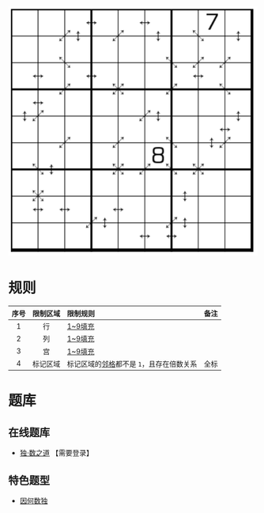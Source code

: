 ![](../../../../../images/sudoku/因数数独.png)

# 规则
| 序号 | 限制区域 | 限制规则 | 备注 |
| :---: | :---: | :--- | :---: |
| 1 | 行 | [1~9填充] | |
| 2 | 列 | [1~9填充] | |
| 3 | 宫 | [1~9填充] | |
| 4 | 标记区域 | 标记区域的[邻格]都不是 `1`，且存在倍数关系 | 全标 |

# 题库

## 在线题库
- [独·数之道](http://www.sudokufans.org.cn/lx/game.index.php?type=29) 【需要登录】

## 特色题型
- [因何数独](因何数独.md)

[1~9填充]: ../../../../../rules.md#1~9填充
[邻格]: ../../../../../rules.md#邻格